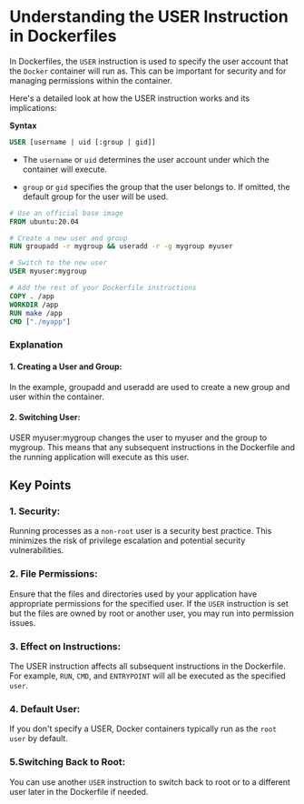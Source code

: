 # Understanding the USER Instruction in Dockerfiles

In Dockerfiles, the `USER` instruction is used to specify the user account that the `Docker` container will run as.
This can be important for security and for managing permissions within the container.

Here's a detailed look at how the USER instruction works and its implications:

**Syntax**

```Dockerfile
USER [username | uid [:group | gid]]
```

- The `username` or `uid` determines the user account under which the container will execute.

- `group` or `gid` specifies the group that the user belongs to. If omitted, the default group for the user will be used.

```dockerfile
# Use an official base image
FROM ubuntu:20.04

# Create a new user and group
RUN groupadd -r mygroup && useradd -r -g mygroup myuser

# Switch to the new user
USER myuser:mygroup

# Add the rest of your Dockerfile instructions
COPY . /app
WORKDIR /app
RUN make /app
CMD ["./myapp"]
```

### Explanation

#### 1. Creating a User and Group:

In the example, groupadd and useradd are used to create a new group and user within the container.

#### 2. Switching User:

USER myuser:mygroup changes the user to myuser and the group to mygroup. This means that any subsequent instructions in the Dockerfile and the running application will execute as this user.

## Key Points

### 1. Security:

Running processes as a `non-root` user is a security best practice. This minimizes the risk of privilege escalation and potential security vulnerabilities.

### 2. File Permissions:

Ensure that the files and directories used by your application have appropriate permissions for the specified user. If the `USER` instruction is set but the files are owned by root or another user, you may run into permission issues.

### 3. Effect on Instructions:

The USER instruction affects all subsequent instructions in the Dockerfile. For example, `RUN`, `CMD`, and `ENTRYPOINT` will all be executed as the specified `user`.

### 4. Default User:

If you don't specify a USER, Docker containers typically run as the `root user` by default.

### 5.Switching Back to Root:

You can use another `USER` instruction to switch back to root or to a different user later in the Dockerfile if needed.
